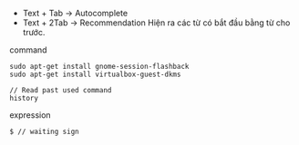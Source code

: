 
+ Text + Tab -> Autocomplete 
+  Text + 2Tab -> Recommendation
	Hiện ra các từ có bắt đầu bằng từ cho trước.


command
```shell
sudo apt-get install gnome-session-flashback
sudo apt-get install virtualbox-guest-dkms

// Read past used command
history
```


expression
```bash
$ // waiting sign

```
